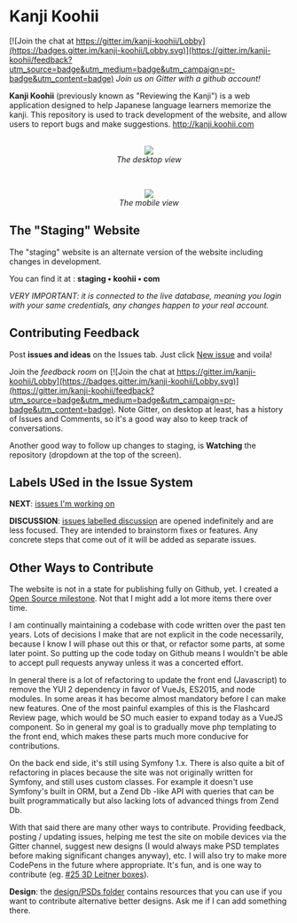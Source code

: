 # Kanji Koohii

[![Join the chat at https://gitter.im/kanji-koohii/Lobby](https://badges.gitter.im/kanji-koohii/Lobby.svg)](https://gitter.im/kanji-koohii/feedback?utm_source=badge&utm_medium=badge&utm_campaign=pr-badge&utm_content=badge)  _Join us on Gitter with a github account!_

**Kanji Koohii** (previously known as "Reviewing the Kanji") is a web application designed to help Japanese language learners memorize the kanji. This repository is used to track development of the website, and allow users to report bugs and make suggestions. http://kanji.koohii.com
<br>
<br>
<p align="center">
  <img src="https://raw.githubusercontent.com/fabd/kanji-koohii/master/images/kanji-koohii-desktop-preview-2017-01-14.png"><br>
  <em>The desktop view</em>
</p>
<br>
<p align="center">
  <img src="https://raw.githubusercontent.com/fabd/kanji-koohii/master/images/kanji-koohii-mobile-preview-2017-01-14.png"><br>
  <em>The mobile view</em>
</p>

## The "Staging" Website

The "staging" website is an alternate version of the website including changes in development.

You can find it at : **staging • koohii • com**

*VERY IMPORTANT: it is connected to the live database, meaning you login with your same credentials, any changes happen to your real account.*

## Contributing Feedback

Post **issues and ideas** on the Issues tab. Just click [New issue](https://github.com/fabd/kanji-koohii/issues/new) and voila!

Join the *feedback room* on [![Join the chat at https://gitter.im/kanji-koohii/Lobby](https://badges.gitter.im/kanji-koohii/Lobby.svg)](https://gitter.im/kanji-koohii/feedback?utm_source=badge&utm_medium=badge&utm_campaign=pr-badge&utm_content=badge). Note Gitter, on desktop at least, has a history of Issues and Comments, so it's a good way also to keep track of conversations.

Another good way to follow up changes to staging, is **Watching** the repository (dropdown at the top of the screen).

## Labels USed in the Issue System

**NEXT**: [issues I'm working on](https://github.com/fabd/kanji-koohii/issues?q=is%3Aissue+is%3Aopen+label%3ANEXT)

**DISCUSSION**: [issues labelled discussion](https://github.com/fabd/kanji-koohii/issues?utf8=%E2%9C%93&q=is%3Aissue%20is%3Aopen%20label%3Adiscussion%20) are opened indefinitely and are less focused. They are intended to brainstorm fixes or features. Any concrete steps that come out of it will be added as separate issues.

## Other Ways to Contribute

The website is not in a state for publishing fully on Github, yet. I created a [Open Source milestone](https://github.com/fabd/kanji-koohii/milestone/3). Not that I might add a lot more items there over time.

I am continually maintaining a codebase with code written over the past ten years. Lots of decisions I make that are not explicit in the code necessarily, because I know I will phase out this or that, or refactor some parts, at some later point. So putting up the code today on Github means I wouldn't be able to accept pull requests anyway unless it was a concerted effort.

In general there is a lot of refactoring to update the front end (Javascript) to remove the YUI 2 dependency in favor of VueJs, ES2015, and node modules. In some areas it has become almost mandatory before I can make new features. One of the most painful examples of this is the Flashcard Review page, which would be SO much easier to expand today as a VueJS component. So in general my goal is to gradually move php templating to the front end, which makes these parts much more conducive for contributions.

On the back end side, it's still using Symfony 1.x. There is also quite a bit of refactoring in places because the site was not originally written for Symfony, and still uses custom classes. For example it doesn't use Symfony's built in ORM, but a Zend Db -like API with queries that can be built programmatically but also lacking lots of advanced things from Zend Db.

With that said there are many other ways to contribute. Providing feedback, posting / updating issues, helping me test the site on mobile devices via the Gitter channel, suggest new designs (I would always make PSD templates before making significant changes anyway), etc. I will also try to make more CodePens in the future where appropriate. It's fun, and is one way to contribute (eg. [#25 3D Leitner boxes](https://github.com/fabd/kanji-koohii/issues/25)).

**Design**: the [design/PSDs folder](https://github.com/fabd/kanji-koohii/tree/master/design/PSDs)  contains resources that you can use if you want to contribute alternative better designs. Ask me if I can add something there.
